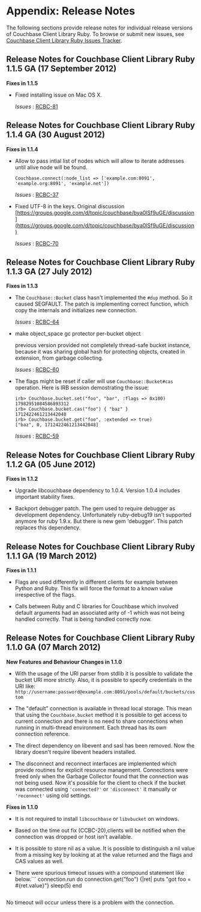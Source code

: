# Appendix: Release Notes

The following sections provide release notes for individual release versions of
Couchbase Client Library Ruby. To browse or submit new issues, see [Couchbase
Client Library Ruby Issues
Tracker](http://www.couchbase.com/issues/browse/RCBC).

<a id="couchbase-sdk-ruby-rn_1-1-5"></a>

## Release Notes for Couchbase Client Library Ruby 1.1.5 GA (17 September 2012)

**Fixes in 1.1.5**

 * Fixed installing issue on Mac OS X.

   *Issues* : [RCBC-81](http://www.couchbase.com/issues/browse/RCBC-81)

<a id="couchbase-sdk-ruby-rn_1-1-4"></a>

## Release Notes for Couchbase Client Library Ruby 1.1.4 GA (30 August 2012)

**Fixes in 1.1.4**

 * Allow to pass intial list of nodes which will allow to iterate addresses until
   alive node will be found.

    ```
    Couchbase.connect(:node_list => ['example.com:8091', 'example.org:8091', 'example.net'])
    ```

   *Issues* : [RCBC-37](http://www.couchbase.com/issues/browse/RCBC-37)

 * Fixed UTF-8 in the keys. Original discussion
   [https://groups.google.com/d/topic/couchbase/bya0lSf9uGE/discussion](https://groups.google.com/d/topic/couchbase/bya0lSf9uGE/discussion)

   *Issues* : [RCBC-70](http://www.couchbase.com/issues/browse/RCBC-70)

<a id="couchbase-sdk-ruby-rn_1-1-3"></a>

## Release Notes for Couchbase Client Library Ruby 1.1.3 GA (27 July 2012)

**Fixes in 1.1.3**

 * The `Couchbase::Bucket` class hasn't implemented the `#dup` method. So it caused
   SEGFAULT. The patch is implementing correct function, which copy the internals
   and initializes new connection.

   *Issues* : [RCBC-64](http://www.couchbase.com/issues/browse/RCBC-64)

 * make object\_space gc protector per-bucket object

   previous version provided not completely thread-safe bucket instance, because it
   was sharing global hash for protecting objects, created in extension, from
   garbage collecting.

   *Issues* : [RCBC-60](http://www.couchbase.com/issues/browse/RCBC-60)

 * The flags might be reset if caller will use `Couchbase::Bucket#cas` operation.
   Here is IRB session demostrating the issue:

    ```
    irb> Couchbase.bucket.set("foo", "bar", :flags => 0x100)
    17982951084586893312
    irb> Couchbase.bucket.cas("foo") { "baz" }
    1712422461213442048
    irb> Couchbase.bucket.get("foo", :extended => true)
    ["baz", 0, 1712422461213442048]
    ```

   *Issues* : [RCBC-59](http://www.couchbase.com/issues/browse/RCBC-59)

<a id="couchbase-sdk-ruby-rn_1-1-2"></a>

## Release Notes for Couchbase Client Library Ruby 1.1.2 GA (05 June 2012)

**Fixes in 1.1.2**

 * Upgrade libcouchbase dependency to 1.0.4. Version 1.0.4 includes important
   stability fixes.

 * Backport debugger patch. The gem used to require debugger as development
   dependency. Unfortunately ruby-debug19 isn't supported anymore for ruby 1.9.x.
   But there is new gem 'debugger'. This patch replaces this dependency.

<a id="couchbase-sdk-ruby-rn_1-1-1"></a>

## Release Notes for Couchbase Client Library Ruby 1.1.1 GA (19 March 2012)

**Fixes in 1.1.1**

 * Flags are used differently in different clients for example between Python and
   Ruby. This fix will force the format to a known value irrespective of the flags.

 * Calls between Ruby and C libraries for Couchbase which involved default
   arguments had an associated arity of -1 which was not being handled correctly.
   That is being handled correctly now.

<a id="couchbase-sdk-ruby-rn_1-1-0"></a>

## Release Notes for Couchbase Client Library Ruby 1.1.0 GA (07 March 2012)

**New Features and Behaviour Changes in 1.1.0**

 * With the usage of the URI parser from stdlib it is possible to validate the
   bucket URI more strictly. Also, it is possible to specify credentials in the URI
   like: `http://username:password@example.com:8091/pools/default/buckets/custom`

 * The "default" connection is available in thread local storage. This mean that
   using the `Couchbase.bucket` method it is possible to get access to current
   connection and there is no need to share connections when running in
   multi-thread environment. Each thread has its own connection reference.

 * The direct dependency on libevent and sasl has been removed. Now the library
   doesn't require libevent headers installed.

 * The disconnect and reconnect interfaces are implemented which provide routines
   for explicit resource management. Connections were freed only when the Garbage
   Collector found that the connection was not being used. Now it's possible for
   the client to check if the bucket was connected using `'connected?'` or
   `'disconnect'` it manually or `'reconnect'` using old settings.

**Fixes in 1.1.0**

 * It is not required to install `libcouchbase` or `libvbucket` on windows.

 * Based on the time out fix (CCBC-20),clients will be notified when the connection
   was dropped or host isn't available.

 * It is possible to store nil as a value. It is possible to distinguish a nil
   value from a missing key by looking at at the value returned and the flags and
   CAS values as well.

 *  There were spurious timeout issues with a compound statement like below.```
    connection.run do
     connection.get("foo") {|ret| puts "got foo = #{ret.value}"}
     sleep(5)
    end
    ```

   No timeout will occur unless there is a problem with the connection.

<a id="licenses"></a>
